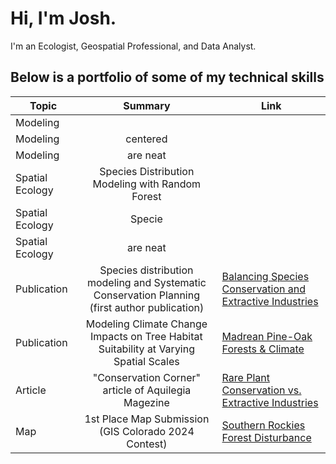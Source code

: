 # Hi, I'm Josh. 
I'm an Ecologist, Geospatial Professional, and Data Analyst.

## Below is a portfolio of some of my technical skills

| Topic                  | Summary                                                     | Link |
| -------------          |:-------------:                                              |------|
| Modeling               |                                                             |       | 
| Modeling               | centered                                                    |        | 
| Modeling               | are neat                                                    |        |
| Spatial Ecology        | Species Distribution Modeling with Random Forest            |        |
| Spatial Ecology        | Specie                                                      |        |
| Spatial Ecology        | are neat                                                    |        |
| Publication              | Species distribution modeling and Systematic Conservation Planning (first author publication)  | [Balancing Species Conservation and Extractive Industries](https://github.com/RandomForestz/Spatial-Ecology-Portfolio/blob/main/land-11-02012-v2-1.pdf)        |
| Publication             |  Modeling Climate Change Impacts on Tree Habitat Suitability at Varying Spatial Scales  | [Madrean Pine-Oak Forests & Climate](https://github.com/RandomForestz/Spatial-Ecology-Portfolio/blob/main/fevo-11-1086062-1.pdf)  |
| Article                 | "Conservation Corner" article of Aquilegia Magezine        | [Rare Plant Conservation vs. Extractive Industries](https://github.com/RandomForestz/Spatial-Ecology-Portfolio/blob/main/Aquilegia_2023.pdf) |
| Map                      | 1st Place Map Submission (GIS Colorado 2024 Contest)       | [Southern Rockies Forest Disturbance](https://github.com/RandomForestz/Spatial-Ecology-Portfolio/blob/main/southernrockiesmap.pdf)  |

